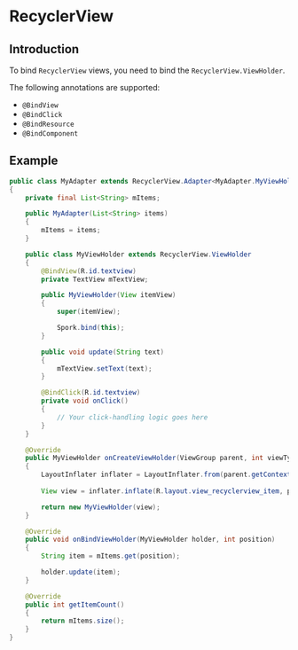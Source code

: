 # RecyclerView

## Introduction

To bind `RecyclerView` views, you need to bind the `RecyclerView.ViewHolder`.

The following annotations are supported:

 - `@BindView`
 - `@BindClick`
 - `@BindResource`
 - `@BindComponent`

## Example

```java
public class MyAdapter extends RecyclerView.Adapter<MyAdapter.MyViewHolder>
{
	private final List<String> mItems;

	public MyAdapter(List<String> items)
	{
		mItems = items;
	}

	public class MyViewHolder extends RecyclerView.ViewHolder
	{
		@BindView(R.id.textview)
		private TextView mTextView;

		public MyViewHolder(View itemView)
		{
			super(itemView);

			Spork.bind(this);
		}

		public void update(String text)
		{
			mTextView.setText(text);
		}

		@BindClick(R.id.textview)
		private void onClick()
		{
			// Your click-handling logic goes here
		}
	}

	@Override
	public MyViewHolder onCreateViewHolder(ViewGroup parent, int viewType)
	{
		LayoutInflater inflater = LayoutInflater.from(parent.getContext());
		
		View view = inflater.inflate(R.layout.view_recyclerview_item, parent, false);

		return new MyViewHolder(view);
	}

	@Override
	public void onBindViewHolder(MyViewHolder holder, int position)
	{
		String item = mItems.get(position);

		holder.update(item);
	}

	@Override
	public int getItemCount()
	{
		return mItems.size();
	}
}
```